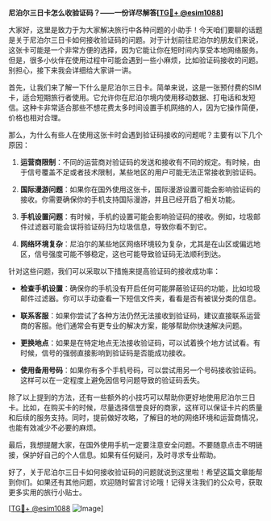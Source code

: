 **尼泊尔三日卡怎么收验证码？——一份详尽解答[[TG💪+ @esim1088](https://t.me/s/esim1088)]**

大家好，这里是致力于为大家解决旅行中各种问题的小助手！今天咱们要聊的话题是关于尼泊尔三日卡如何接收验证码的问题。对于计划前往尼泊尔的朋友们来说，这张卡可能是一个非常方便的选择，因为它能让你在短时间内享受本地网络服务。但是，很多小伙伴在使用过程中可能会遇到一些小麻烦，比如验证码接收的问题。别担心，接下来我会详细给大家讲一讲。

首先，让我们来了解一下什么是尼泊尔三日卡。简单来说，这是一张预付费的SIM卡，适合短期旅行者使用。它允许你在尼泊尔境内使用移动数据、打电话和发短信。这种卡非常适合那些不想花费太多时间设置手机网络的人，因为它操作简便，价格也相对合理。

那么，为什么有些人在使用这张卡时会遇到验证码接收的问题呢？主要有以下几个原因：

1. **运营商限制**：不同的运营商对验证码的发送和接收有不同的规定。有时候，由于信号覆盖不足或者技术限制，某些地区的用户可能无法正常接收到验证码。
   
2. **国际漫游问题**：如果你在国外使用这张卡，国际漫游设置可能会影响验证码的接收。你需要确保你的手机支持国际漫游，并且已经开启了相关功能。

3. **手机设置问题**：有时候，手机的设置可能会影响验证码的接收。例如，垃圾邮件过滤器可能会误将验证码归为垃圾信息，导致你看不到它。

4. **网络环境复杂**：尼泊尔的某些地区网络环境较为复杂，尤其是在山区或偏远地区，信号强度可能不够稳定，这也可能导致验证码无法顺利到达。

针对这些问题，我们可以采取以下措施来提高验证码的接收成功率：

- **检查手机设置**：确保你的手机没有开启任何可能屏蔽验证码的功能，比如垃圾邮件过滤器。你可以手动查看一下短信文件夹，看看是否有被误分类的信息。

- **联系客服**：如果你尝试了各种方法仍然无法接收到验证码，建议直接联系运营商的客服。他们通常会有更专业的解决方案，能够帮助你快速解决问题。

- **更换地点**：如果是在特定地点无法接收验证码，可以试着换个地方试试看。有时候，信号的强弱直接影响到验证码是否能成功接收。

- **使用备用号码**：如果你有多个手机号码，可以尝试用另一个号码接收验证码。这样可以在一定程度上避免因信号问题导致的验证码丢失。

除了以上提到的方法，还有一些额外的小技巧可以帮助你更好地使用尼泊尔三日卡。比如，在购买卡的时候，尽量选择信誉良好的商家，这样可以保证卡片的质量和后续的服务支持。同时，提前做好攻略，了解目的地的网络环境和运营商情况，也能有效减少不必要的麻烦。

最后，我想提醒大家，在国外使用手机一定要注意安全问题。不要随意点击不明链接，保护好自己的个人信息。如果有任何疑问，及时寻求专业帮助。

好了，关于尼泊尔三日卡如何接收验证码的问题就说到这里啦！希望这篇文章能帮到你们。如果还有其他问题，欢迎随时留言讨论哦！记得关注我们的公众号，获取更多实用的旅行小贴士。

[[TG💪+ @esim1088](https://t.me/s/esim1088) ![Image](https://i.postimg.cc/4NQfJmqS/Snipaste-2025-05-13-00-14-12.png)]